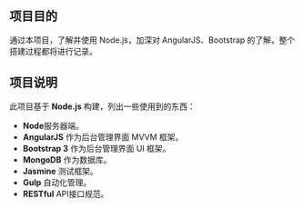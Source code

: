 ## 项目目的
通过本项目，了解并使用 Node.js，加深对 AngularJS、Bootstrap 的了解，整个搭建过程都将进行记录。
## 项目说明
此项目基于 **Node.js** 构建，列出一些使用到的东西：

 * **Node**服务器端。
 * **AngularJS** 作为后台管理界面 MVVM 框架。
 * **Bootstrap 3** 作为后台管理界面 UI 框架。
 * **MongoDB** 作为数据库。
 * **Jasmine** 测试框架。
 * **Gulp** 自动化管理。
 * **RESTful** API接口规范。